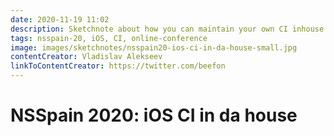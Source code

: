 ```yaml
---
date: 2020-11-19 11:02
description: Sketchnote about how you can maintain your own CI inhouse instead of using third party solutions at NSSpain 2020
tags: nsspain-20, iOS, CI, online-conference
image: images/sketchnotes/nsspain20-ios-ci-in-da-house-small.jpg
contentCreator: Vladislav Alekseev
linkToContentCreator: https://twitter.com/beefon
---
```


# NSSpain 2020: iOS CI in da house
